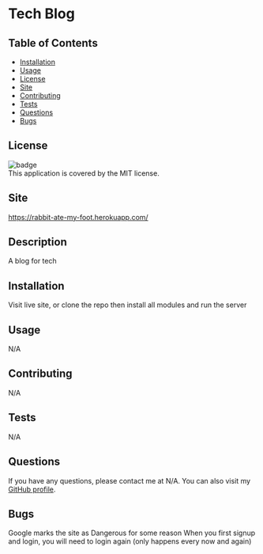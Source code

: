 
  # Tech Blog

  ## Table of Contents

  - [Installation](#installation)
  - [Usage](#usage)
  - [License](#license)
  - [Site](#site)
  - [Contributing](#contributing)
  - [Tests](#tests)
  - [Questions](#questions)
  - [Bugs](#bugs)

  ## License
  ![badge](https://img.shields.io/badge/license-MIT-brightgreen)
  <br />
  This application is covered by the MIT license.

  ## Site
   https://rabbit-ate-my-foot.herokuapp.com/ 

  ## Description
  A blog for tech

  ## Installation
  Visit live site, or clone the repo then install all modules and run the server

  ## Usage
  N/A

  ## Contributing
  N/A

  ## Tests
  N/A

  ## Questions
  If you have any questions, please contact me at N/A. You can also visit my [GitHub profile](https://github.com/PhishWasHere/).
  
  ## Bugs
  Google marks the site as Dangerous for some reason
  When you first signup and login, you will need to login again (only happens every now and again)
  
